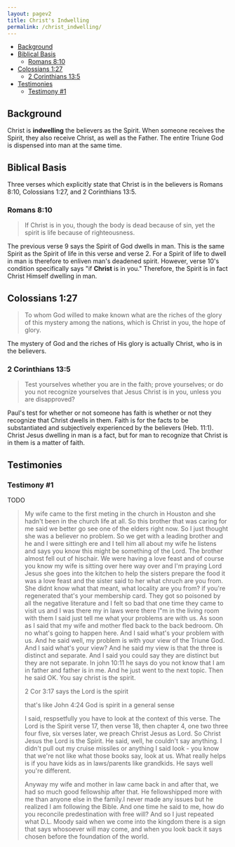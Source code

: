 ```yaml
---
layout: pagev2
title: Christ's Indwelling
permalink: /christ_indwelling/
---
```

- [Background](#background)
- [Biblical Basis](#biblical-basis)
  - [Romans 8:10](#romans-810)
- [Colossians 1:27](#colossians-127)
  - [2 Corinthians 13:5](#2-corinthians-135)
- [Testimonies](#testimonies)
  - [Testimony #1](#testimony-1)

## Background

Christ is **indwelling** the believers as the Spirit. When someone receives the Spirit, they also receive Christ, as well as the Father. The entire Triune God is dispensed into man at the same time.

## Biblical Basis

Three verses which explicitly state that Christ is in the believers is Romans 8:10, Colossians 1:27, and 2 Corinthians 13:5.

### Romans 8:10

>If Christ is in you, though the body is dead because of sin, yet the spirit is life because of righteousness.

The previous verse 9 says the Spirit of God dwells in man. This is the same Spirit as the Spirit of life in this verse and verse 2. For a Spirit of life to dwell in man is therefore to enliven man's deadened spirit. However, verse 10's condition specifically says "if **Christ** is in you." Therefore, the Spirit is in fact Christ Himself dwelling in man.

## Colossians 1:27

>To whom God willed to make known what are the riches of the glory of this mystery among the nations, which is Christ in you, the hope of glory.

The mystery of God and the riches of His glory is actually Christ, who is in the believers.

### 2 Corinthians 13:5

>Test yourselves whether you are in the faith; prove yourselves; or do you not recognize yourselves that Jesus Christ is in you, unless you are disapproved?

Paul's test for whether or not someone has faith is whether or not they recognize that Christ dwells in them. Faith is for the facts to be substantiated and subjectively experienced by the believers (Heb. 11:1). Christ Jesus dwelling in man is a fact, but for man to recognize that Christ is in them is a matter of faith.

## Testimonies

### Testimony #1

TODO

> My wife came to the first meting in the church in Houston and she hadn't been in the church life at all. So this brother that was caring for me said we better go see one of the elders right now. So I just thought she was a believer no problem. So we get with a leading brother and he and I were sittingh ere and I tell him all about my wife he listens and says you know this might be something of the Lord. The brother almost fell out of hischair. We were having a love feast and of course you know my wife is sitting over here way over and I'm praying Lord Jesus she goes into the kitchen to help the sisters prepare the food it was a love feast and the sister said to her what chruch are you from. She didnt know what that meant, what locality are you from? if you're regenerated that's your membership card. They got so poisoned by all the negative literature and I felt so bad that one time they came to visit us and I was there my in laws were there I"m in the living room with them I said just tell me what your problems are with us. As soon as I said that my wife and mother fled back to the back bedroom. Oh no what's going to happen here. And I said what's your problem with us. And he said well, my problem is with your view of the Triune God. And I said what's your view? And he said my view is that the three is distinct and separate. And I said you could say they are distinct but they are not separate. In john 10:11 he says do you not know that I am in father and father is in me. And he just went to the next topic. Then he said OK. You say christ is the spirit. 
>
> 2 Cor 3:17 says the Lord is the spirit
> 
> that's like John 4:24 God is spirit in a general sense
>
> I said, respsetfully you have to look at the context of this verse. The Lord is the Spirit verse 17, then verse 18, then chapter 4, one two three four five, six verses later, we preach Christ Jesus as Lord. So Christ Jesus the Lord is the Spirit. He said, well, he couldn't say anything. I didn't pull out my cruise missiles or anything I said look - you know that we're not like what those books say, look at us. What really helps is if you have kids as in laws/parents like grandkids. He says well you're different.
>
> Anyway my wife and mother in law came back in and after that, we had so much good fellowship after that. He fellowshipped more with me than anyone else in the family.I never made any issues but he realized I am following the Bible. And one time he said to me, how do you reconcile predestination with free will? And so I just repeated what D.L. Moody said when we come into the kingdom there is a sign that says whosoever will may come, and when you look back it says chosen before the foundation of the world.